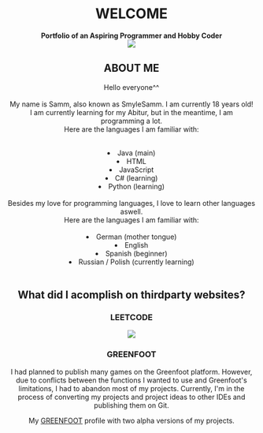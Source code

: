 <div align="center">
  <head>
    <h1>WELCOME</h1>
    <strong>Portfolio of an Aspiring Programmer and Hobby Coder</strong><br>
    <img src="https://wallpapers.com/images/high/anime-city-pictures-74w17qpiho3r8z01.webp">
  </head>
  <body>
    <h2>ABOUT ME</h2>
    <p>
      Hello everyone^^<br><br>
      My name is Samm, also known as SmyleSamm. I am currently 18 years old!<br>
      I am currently learning for my Abitur, but in the meantime, I am programming a lot.<br>
      Here are the languages I am familiar with:<br><br>
      <div id="bullet-list">
        <li>Java (main)<br></li>
        <li>HTML<br></li>
        <li>JavaScript<br></li>
        <li>C# (learning)<br></li>
        <li>Python (learning)<br></li><br>
      </div>
      Besides my love for programming languages, I love to learn other languages aswell.<br>
      Here are the languages I am familiar with:<br><br>
      <div id="bullet-list">
        <li>German (mother tongue)<br></li>
        <li>English <br></li>
        <li>Spanish (beginner)<br></li>
        <li>Russian / Polish (currently learning)<br></li><br>
      </div>
    </p>
    <h2>What did I acomplish on thirdparty websites?</h2>
    <h3>LEETCODE</h3>
    <img src="https://leetcard.jacoblin.cool/Smyle_Samm?theme=dark&font=Noto%20Sans%20Osage"><br>
    <h3>GREENFOOT</h3>
    <p>I had planned to publish many games on the Greenfoot platform. However, due to conflicts between the functions I wanted to use and Greenfoot's limitations, I had to abandon most of my projects. Currently, I'm in the process of converting my projects and project ideas to other IDEs and publishing them on Git.</p>
    <p>My <a href="https://www.greenfoot.org/users/66328">GREENFOOT</a> profile with two alpha versions of my projects.</p>
  </body>
  <footer>
    
  </footer>
  
</div>

